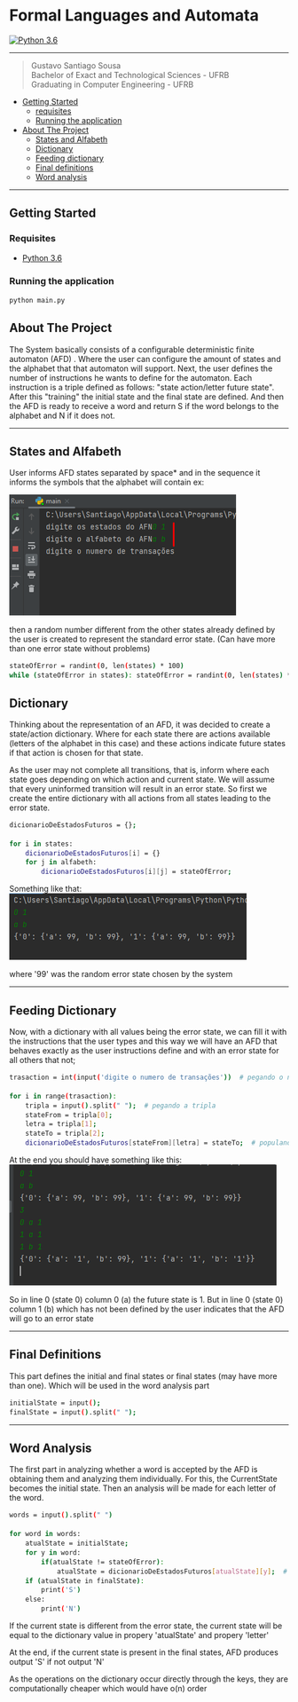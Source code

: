 # Formal Languages and Automata
[![Python 3.6](https://img.shields.io/badge/python-3.6-blue.svg)](https://www.python.org/downloads/release/python-360/)

***
> Gustavo Santiago Sousa <br>
> Bachelor of Exact and Technological Sciences - UFRB <br>
> Graduating in Computer Engineering - UFRB <br>

- [Getting Started](#Getting_Started)
  - [requisites](#requisites)
  - [Running the application](#Running_the_application) 
- [About The Project](#aboutProject)
  - [States and Alfabeth](#States_and_Alfabeth)
  - [Dictionary](#dictionary)
  - [Feeding dictionary](#feeding_dictionary)
  - [Final definitions](#final_definitions)
  - [Word analysis](#word_analysis)
***
## <a id="Getting_Started" />Getting Started
### <a id="requisites" />Requisites
- [Python 3.6](https://www.python.org/downloads/release/python-360/)
### <a id="Running_the_application" />Running the application

```sh
python main.py
```
<a id="aboutProject" />About The Project
- 
The System basically consists of a configurable deterministic finite automaton (AFD) . Where the user can configure the amount of states and the alphabet that that automaton will support. Next, the user defines the number of instructions he wants to define for the automaton. Each instruction is a triple defined as follows: "state action/letter future state". After this "training" the initial state and the final state are defined. And then the AFD is ready to receive a word and return S if the word belongs to the alphabet and N if it does not.

***
## <a id="States_and_Alfabeth" />States and Alfabeth

User informs AFD states separated by space* and in the sequence it informs the symbols that the alphabet will contain
ex:

![img.png](assets/img.png)

then a random number different from the other states already defined by the user is created to represent the standard error state. (Can have more than one error state without problems)
```sh
stateOfError = randint(0, len(states) * 100)
while (stateOfError in states): stateOfError = randint(0, len(states) * 100)
```

## <a id="dictionary" />Dictionary
Thinking about the representation of an AFD, it was decided to create a state/action dictionary. Where for each state there are actions available (letters of the alphabet in this case) and these actions indicate future states if that action is chosen for that state.

As the user may not complete all transitions, that is, inform where each state goes depending on which action and current state. We will assume that every uninformed transition will result in an error state. So first we create the entire dictionary with all actions from all states leading to the error state.

``` sh
dicionarioDeEstadosFuturos = {};

for i in states:
    dicionarioDeEstadosFuturos[i] = {}
    for j in alfabeth:
        dicionarioDeEstadosFuturos[i][j] = stateOfError;
```



Something like that:
![img.png](assets/dictionary1.png)

where '99' was the random error state chosen by the system

***
## <a id="Feeding_dictionary" />Feeding Dictionary
Now, with a dictionary with all values being the error state, we can fill it with the instructions that the user types and this way we will have an AFD that behaves exactly as the user instructions define and with an error state for all others that not;
``` sh
trasaction = int(input('digite o numero de transações'))  # pegando o numero de transações

for i in range(trasaction):
    tripla = input().split(" ");  # pegando a tripla
    stateFrom = tripla[0];
    letra = tripla[1];
    stateTo = tripla[2];
    dicionarioDeEstadosFuturos[stateFrom][letra] = stateTo;  # populando o dicionario com os estados futuros corretos

```

At the end you should have something like this:
![img.png](assets/dictionary2.png)

So in line 0 (state 0) column 0 (a) the future state is 1. But in line 0 (state 0) column 1 (b) which has not been defined by the user indicates that the AFD will go to an error state
***
## <a id="final_definitions" />Final Definitions

This part defines the initial and final states or final states (may have more than one). Which will be used in the word analysis part
``` sh
initialState = input();
finalState = input().split(" ");
```
***
## <a id="word_analysis" />Word Analysis

The first part in analyzing whether a word is accepted by the AFD is obtaining them and analyzing them individually. For this, the CurrentState becomes the initial state. Then an analysis will be made for each letter of the word.

``` sh
words = input().split(" ")

for word in words:
    atualState = initialState;
    for y in word:
        if(atualState != stateOfError):
            atualState = dicionarioDeEstadosFuturos[atualState][y];  # pegando o estado futuro no dicionario de estado/ações
    if (atualState in finalState):
        print('S')
    else:
        print('N')
```
If the current state is different from the error state, the current state will be equal to the dictionary value in propery 'atualState' and propery 'letter'

At the end, if the current state is present in the final states, AFD produces output 'S' if not output 'N'

As the operations on the dictionary occur directly through the keys, they are computationally cheaper which would have o(n) order
